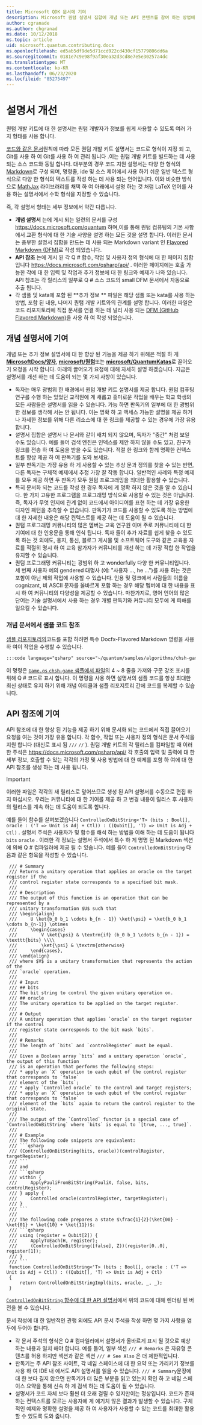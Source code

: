 ```yaml
---
title: Microsoft QDK 문서에 기여
description: Microsoft 퀀텀 설명서 집합에 개념 또는 API 콘텐츠를 참여 하는 방법에 대해 알아봅니다.
author: cgranade
ms.author: chgranad
ms.date: 10/12/2018
ms.topic: article
uid: microsoft.quantum.contributing.docs
ms.openlocfilehash: ed5ab5df9de5d71ccd922cd430cf15779806dd6a
ms.sourcegitcommit: 0181e7c9e98f9af30ea32d3cd8e7e5e30257a4dc
ms.translationtype: MT
ms.contentlocale: ko-KR
ms.lasthandoff: 06/23/2020
ms.locfileid: "85275497"
---
```

# <a name="improving-documentation"></a>설명서 개선

퀀텀 개발 키트에 대 한 설명서는 퀀텀 개발자가 정보를 쉽게 사용할 수 있도록 여러 가지 형태를 사용 합니다.

[코드와 같은 문서](https://www.writethedocs.org/guide/docs-as-code/)원칙에 따라 모든 퀀텀 개발 키트 설명서는 코드로 형식이 지정 되 고, Git를 사용 하 여 Git를 사용 하 여 관리 됩니다 .이는 퀀텀 개발 키트를 빌드하는 데 사용 되는 소스 코드와 동일 합니다.
대부분의 경우 코드 지원 설명서는 다양 한 형식의 [Markdown](https://daringfireball.net/projects/markdown/)로 구성 되며, 명령줄, ide 및 소스 제어에서 사용 하기 쉬운 일반 텍스트 형식으로 다양 한 형식의 텍스트를 작성 하는 데 사용 되는 언어입니다.
이와 비슷한 방식으로 [MathJax](https://www.mathjax.org/) 라이브러리를 채택 하 여 아래에서 설명 하는 것 처럼 LaTeX 언어를 사용 하는 설명서에서 수학 형식을 지정할 수 있습니다.


즉, 각 설명서 형태는 세부 정보에서 약간 다릅니다.

- **개념 설명서** 는에 게시 되는 일련의 문서를 구성 https://docs.microsoft.com/quantum 하며,이를 통해 퀀텀 컴퓨팅의 기본 사항에서 교환 형식에 대 한 기술 사양을 설명 하는 모든 것을 설명 합니다. 이러한 문서는 풍부한 설명서 집합을 만드는 데 사용 되는 Markdown variant 인 [Flavored Markdown (DFM)](https://dotnet.github.io/docfx/spec/docfx_flavored_markdown.html)로 작성 되었습니다.
- **API 참조** 는에 게시 된 각 Q # 함수, 작업 및 사용자 정의 형식에 대 한 페이지 집합입니다 https://docs.microsoft.com/qsharp/api/ . 이러한 페이지에는 호출 가능한 각에 대 한 입력 및 작업과 추가 정보에 대 한 링크와 예제가 나와 있습니다. API 참조는 각 릴리스의 일부로 Q # 소스 코드의 small DFM 문서에서 자동으로 추출 됩니다.
- 각 샘플 및 kata에 포함 된 **추가 정보 <!----> ** 파일은 해당 샘플 또는 kata를 사용 하는 방법, 포함 된 내용, 나머지 퀀텀 개발 키트와의 관계를 설명 합니다. 이러한 파일은 코드 리포지토리에 직접 문서를 연결 하는 데 널리 사용 되는 [DFM (GitHub Flavored Markdown)](https://github.github.com/gfm/)을 사용 하 여 작성 되었습니다.

## <a name="contributing-to-the-conceptual-documentation"></a>개념 설명서에 기여

개념 또는 추가 정보 설명서에 대 한 향상 된 기능을 제공 하기 위해은 적절 하 게 [**MicrosoftDocs/양자**](https://github.com/MicrosoftDocs/quantum-docs-pr/
), [**microsoft/퀀텀**](https://github.com/Microsoft/Quantum)또는 [**microsoft/QuantumKatas**](https://github.com/Microsoft/QuantumKatas)로 끌어오기 요청을 시작 합니다.
아래의 끌어오기 요청에 대해 자세히 설명 하겠습니다. 지금은 설명서를 개선 하는 데 도움이 되는 몇 가지 사항이 있습니다.

- 독자는 매우 광범위 한 배경에서 퀀텀 개발 키트 설명서를 제공 합니다. 퀀텀 컴퓨팅 연구를 수행 하는 있었던 교직원에 게 새롭고 흥미로운 작업을 배우는 학교 학생의 모든 사람들은 설명서를 읽을 수 있습니다. 가능 하면 판독기의 일부에 대 한 광범위 한 정보를 생각해 서는 안 됩니다. 이는 명확 하 고 액세스 가능한 설명을 제공 하거나 자세한 정보를 위해 다른 리소스에 대 한 링크를 제공할 수 있는 경우에 가장 유용 합니다.
- 설명서 집합은 설명서 나 문서와 같이 배치 되지 않으며, 독자가 "중간" 처럼 보일 수도 있습니다. 예를 들어 검색 엔진은 인덱스를 제안 하지 않을 수도 있고, 친구가 링크를 전송 하 여 도움을 받을 수도 있습니다. 적절 한 링크와 함께 명확한 컨텍스트를 항상 제공 하 여 판독기를 도와 보세요.
- 일부 판독기는 가장 유용 하 게 사용할 수 있는 추상 문과 정의를 찾을 수 있는 반면, 다른 독자는 구체적 예제에서 추정 가장 잘 작동 합니다. 일반적인 사례와 특정 예제를 모두 제공 하면 두 판독기 모두 퀀텀 프로그래밍을 최대한 활용할 수 있습니다.
- 특히 문서화 되는 코드를 작성 한 경우 독자에 게 명확 하지 않은 것을 알 수 있습니다. 한 가지 고유한 프로그램을 프로그래밍 방식으로 사용할 수 있는 것은 아닙니다. 즉, 독자가 무엇 인지에 관계 없이 코드에서 아이디어를 표현 하는 데 가장 유용한 디자인 패턴을 추측할 수 없습니다. 판독기가 코드를 사용할 수 있도록 하는 방법에 대 한 자세한 내용은 해당 컨텍스트를 제공 하는 데 도움이 될 수 있습니다.
- 퀀텀 프로그래밍 커뮤니티의 많은 멤버는 교육 연구원 이며 주로 커뮤니티에 대 한 기여에 대 한 인용문을 통해 인식 됩니다. 독자 들이 추가 자료를 쉽게 찾을 수 있도록 하는 것 외에도, 용지, 통신, 블로그 게시물 및 소프트웨어 도구와 같은 교육용 자료를 적절히 명시 하 여 교육 참가자가 커뮤니티를 개선 하는 데 가장 적합 한 작업을 유지할 수 있습니다.
- 퀀텀 프로그래밍 커뮤니티는 광범위 하 고 wonderfully 다양 한 커뮤니티입니다. 세 번째 사용자 예의 gendered 대명사 (예: "사용자 ..., he ...")를 사용 하는 것은 포함이 아닌 제외 작업에 사용할 수 있습니다. 인용 및 링크에서 사람들의 이름을 cognizant, 비 ASCII 문자를 올바르게 포함 하는 경우 해당 멤버에 대 한 내용을 표시 하 여 커뮤니티의 다양성을 제공할 수 있습니다. 마찬가지로, 영어 언어의 많은 단어는 기술 설명서에서 사용 하는 경우 개별 판독기와 커뮤니티 모두에 게 피해를 일으킬 수 있습니다.

### <a name="referencing-sample-code-from-conceptual-articles"></a>개념 문서에서 샘플 코드 참조

[샘플 리포지토리의](https://github.com/Microsoft/Quantum)코드를 포함 하려면 특수 Docfx-Flavored Markdown 명령을 사용 하 여이 작업을 수행할 수 있습니다.

```markdown
:::code language="qsharp" source="~/quantum/samples/algorithms/chsh-game/Game.qs" range="4-8":::
```

이 명령은 [ `Game.qs` `chsh-game` 샘플에서 파일](https://github.com/microsoft/Quantum/blob/master/samples/algorithms/chsh-game/Game.qs)의 4 ~ 8 줄을 가져와 구문 강조 표시를 위해 Q # 코드로 표시 합니다.
이 명령을 사용 하면 설명서의 샘플 코드를 항상 최대한 최신 상태로 유지 하기 위해 개념 아티클과 샘플 리포지토리 간에 코드를 복제할 수 있습니다.

## <a name="contributing-to-the-api-references"></a>API 참조에 기여

API 참조에 대 한 향상 된 기능을 제공 하기 위해 문서화 되는 코드에서 직접 끌어오기 요청을 여는 것이 가장 유용 합니다.
각 함수, 작업 또는 사용자 정의 형식은 문서 주석을 지원 합니다 (대신로 표시 됨 `///` `//` ).
퀀텀 개발 키트의 각 릴리스를 컴파일할 때 이러한 주석은 https://docs.microsoft.com/qsharp/api/ 각 호출의 입력 및 출력에 대 한 세부 정보, 호출할 수 있는 각각의 가정 및 사용 방법에 대 한 예제를 포함 하 여에 대 한 API 참조를 생성 하는 데 사용 됩니다.

> [!IMPORTANT]
> 이러한 파일은 각각의 새 릴리스로 덮어쓰므로 생성 된 API 설명서를 수동으로 편집 하지 마십시오.
> 우리는 커뮤니티에 대 한 기여를 제공 하 고 변경 내용이 릴리스 후 사용자의 릴리스를 계속 하는 데 도움이 되도록 합니다.

예를 들어 함수를 살펴보겠습니다 `ControlledOnBitString<'T> (bits : Bool[], oracle : ('T => Unit is Adj + Ctl)) : ((Qubit[], 'T) => Unit is Adj + Ctl)` .
설명서 주석은 사용자가 및 함수를 해석 하는 방법을 이해 하는 데 도움이 됩니다 `bits` `oracle` .
이러한 각 정보는 설명서 주석에서 특수 하 게 명명 된 Markdown 섹션에 의해 Q # 컴파일러에 제공 될 수 있습니다.
예를 들어 `ControlledOnBitString` 다음과 같은 항목을 작성할 수 있습니다.

```qsharp
 /// # Summary
 /// Returns a unitary operation that applies an oracle on the target register if the 
 /// control register state corresponds to a specified bit mask.
 ///
 /// # Description
 /// The output of this function is an operation that can be represented by a
 /// unitary transformation $U$ such that
 /// \begin{align}
 ///     U \ket{b_0 b_1 \cdots b_{n - 1}} \ket{\psi} = \ket{b_0 b_1 \cdots b_{n-1}} \otimes
 ///     \begin{cases}
 ///         V \ket{\psi} & \textrm{if} (b_0 b_1 \cdots b_{n - 1}) = \texttt{bits} \\\\
 ///         \ket{\psi} & \textrm{otherwise}
 ///     \end{cases},
 /// \end{align}
 /// where $V$ is a unitary transformation that represents the action of the
 /// `oracle` operation.
 ///
 /// # Input
 /// ## bits
 /// The bit string to control the given unitary operation on.
 /// ## oracle
 /// The unitary operation to be applied on the target register.
 ///
 /// # Output
 /// A unitary operation that applies `oracle` on the target register if the control 
 /// register state corresponds to the bit mask `bits`.
 ///
 /// # Remarks
 /// The length of `bits` and `controlRegister` must be equal.
 ///
 /// Given a Boolean array `bits` and a unitary operation `oracle`, the output of this function
 /// is an operation that performs the following steps:
 /// * apply an `X` operation to each qubit of the control register that corresponds to `false` 
 /// element of the `bits`;
 /// * apply `Controlled oracle` to the control and target registers;
 /// * apply an `X` operation to each qubit of the control register that corresponds to `false` 
 /// element of the `bits` again to return the control register to the original state.
 ///
 /// The output of the `Controlled` functor is a special case of `ControlledOnBitString` where `bits` is equal to `[true, ..., true]`.
 ///
 /// # Example
 /// The following code snippets are equivalent:
 /// ```qsharp
 /// (ControlledOnBitString(bits, oracle))(controlRegister, targetRegister);
 /// ```
 /// and
 /// ```qsharp
 /// within {
 ///     ApplyPauliFromBitString(PauliX, false, bits, controlRegister);
 /// } apply {
 ///     Controlled oracle(controlRegister, targetRegister);
 /// }
 /// ```
 ///
 /// The following code prepares a state $\frac{1}{2}(\ket{00} - \ket{01} + \ket{10} + \ket{11})$:
 /// ```qsharp
 /// using (register = Qubit[2]) {
 ///     ApplyToEach(H, register);
 ///     (ControlledOnBitString([false], Z))(register[0..0], register[1]);
 /// }
 /// ```
 function ControlledOnBitString<'T> (bits : Bool[], oracle : ('T => Unit is Adj + Ctl)) : ((Qubit[], 'T) => Unit is Adj + Ctl)
 {
     return ControlledOnBitStringImpl(bits, oracle, _, _);
 }
```

[ `ControlledOnBitString` 함수에 대 한 API 설명서](xref:microsoft.quantum.canon.controlledonbitstring)에서 위의 코드에 대해 렌더링 된 버전을 볼 수 있습니다.

문서 작성에 대 한 일반적인 관행 외에도 API 문서 주석을 작성 하면 몇 가지 사항을 염두에 두어야 합니다.

- 각 문서 주석의 형식은 Q # 컴파일러에서 설명서가 올바르게 표시 될 것으로 예상 하는 내용과 일치 해야 합니다. 예를 들어, 일부 섹션 `/// # Remarks` 은 자유형 콘텐츠를 허용 하지만 섹션과 같은 섹션 `/// # See Also` 은 더 제한적입니다.
- 판독기는 주 API 참조 사이트, 각 네임 스페이스에 대 한 요약 또는 가리키기 정보를 사용 하 여 IDE 내 에서도 API 설명서를 읽을 수 있습니다. `/// # Summary`문장에 대 한 보다 길지 않으면 판독기가 더 많은 부분을 읽고 있는지 확인 하 고 네임 스페이스 요약을 통해 신속 하 게 검색 하는 데 도움이 될 수 있습니다.
- 설명서가 코드 자체 보다 훨씬 더 오래 걸릴 수 있지만이는 정상입니다. 코드가 존재 하는 컨텍스트를 모르는 사용자에 게 예기치 않은 결과가 발생할 수 있습니다. 구체적인 예제와 명확한 설명을 제공 하 여 사용자가 사용할 수 있는 코드를 최대한 활용할 수 있도록 도와 줍니다.

<!-- ## LaTeX Formatting ##

**TODO** -->
